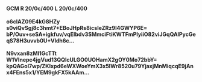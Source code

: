 #### GCM R 20/0c/400 L 20/0c/400
**o6clAZ09E4kG8HZy**<br/>**s0viQvSgj8c3hmt7+EBoJHpRs8icsleZRz9l4GWYP6E=**<br/>**bP/Ouv+seSA+igkfuv/vqElbdv3SMmciFtiKWTFmPlyiiO82viJGqQAIPycGeqS78H3uvvb0U+Vldh6c...**<br/><br/>
**N9vxan8zMl1GcTTt**<br/>**W1VInepc4jgVud13QQlcULGO0UOHamX2gOY0Mo72bbY=**<br/>**kpQAGol7wp/ZKlxpd6eWXWoeYmX3x5IWr8520u79YjaxjMnMiqcqE9jAnx4FEns5x1/YEM9gkFX5kAAm...**